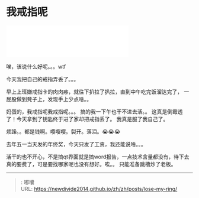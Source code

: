 # 我戒指呢

<iframe frameborder="no" border="0" marginwidth="0" marginheight="0" width=330 height=86 src="//music.163.com/outchain/player?type=2&id=35618549&auto=1&height=66"></iframe>

唉，该说什么好呢。。。wtf

今天我把自己的戒指弄丢了。。。

早上上班嫌戒指卡的肉肉疼，就往下扒拉了扒拉，直到中午吃完饭溜达完了，
一屁股做到凳子上，发现手上少点啥。。

妈蛋的，我戒指呢我戒指呢。。。
搞的我一下午也干不进去活。。
这真是倒霉透了！今天拿到了钥匙终于进了家却把戒指丢了。
我真是服了我自己了。

烦躁。。都是钱啊。嘤嘤嘤。裂开。落泪。:sob::sob::sob:

去年五一当天发的年终奖，今天只发了工资，我还能说啥。。。

活干的也不开心，不是搞qt界面就是搞word报告，一点技术含量都没有，待下去真的要费了，可是要找哪家呢也没有想好。唉。。
只能准备跳槽炒了老板。

---

> : 嘟囔  
> URL: https://newdivide2014.github.io/zh/zh/posts/lose-my-ring/  

